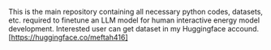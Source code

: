 This is the main repository containing all necessary python codes, datasets, etc. required to finetune an LLM model for human interactive energy model development.
Interested user can get dataset in my Huggingface accound. [https://huggingface.co/meftah416]
